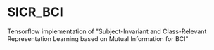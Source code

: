 # SICR_BCI
Tensorflow implementation of "Subject-Invariant and Class-Relevant Representation Learning based on Mutual Information for BCI"
